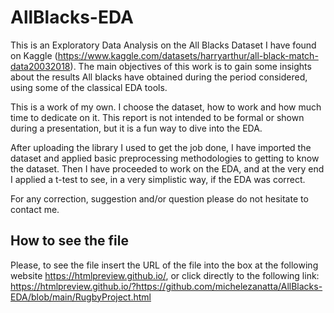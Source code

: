 # AllBlacks-EDA
This is an Exploratory Data Analysis on the All Blacks Dataset I have found on Kaggle (https://www.kaggle.com/datasets/harryarthur/all-black-match-data20032018). The main objectives of this work is to gain some insights about the results All blacks have obtained during the period considered, using some of the classical EDA tools. 

This is a work of my own. I choose the dataset, how to work and how much time to dedicate on it. This report is not intended to be formal or shown during a presentation, but it is a fun way to dive into the EDA.

After uploading the library I used to get the job done, I have imported the dataset and applied basic preprocessing methodologies to getting to know the dataset. Then I have proceeded to work on the EDA, and at the very end I applied a t-test to see, in a very simplistic way, if the EDA was correct.

For any correction, suggestion and/or question please do not hesitate to contact me.

## How to see the file
Please, to see the file insert the URL of the file into the box at the following website https://htmlpreview.github.io/, or click directly to the following link:
https://htmlpreview.github.io/?https://github.com/michelezanatta/AllBlacks-EDA/blob/main/RugbyProject.html
